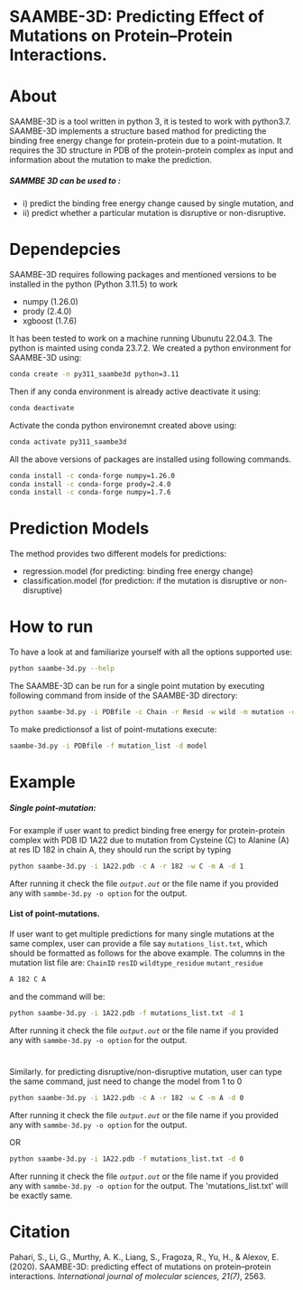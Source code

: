 #  SAAMBE-3D: Predicting Effect of Mutations on Protein–Protein Interactions.
# About
SAAMBE-3D is a tool written in python 3, it is tested to work with python3.7. SAAMBE-3D implements a structure based mathod for predicting the binding free energy change for protein-protein due to a point-mutation. It requires the 3D structure in PDB of the protein-protein complex as input and information about the mutation to make the prediction.
##### SAMMBE 3D can be used to :
- i) predict the binding free energy change caused by single mutation, and 
- ii) predict whether a particular mutation is disruptive or non-disruptive.

# Dependepcies
SAAMBE-3D requires following packages and mentioned versions to be installed in the python (Python 3.11.5) to work
- numpy (1.26.0)
- prody (2.4.0)
- xgboost (1.7.6)
  
It has been tested to work on a machine running Ubunutu 22.04.3. The python is mainted using conda 23.7.2. We created a python environment for SAAMBE-3D using:
```sh
conda create -n py311_saambe3d python=3.11
```
Then if any conda environment is already active deactivate it using:
```sh
conda deactivate
```
Activate the conda python environemnt created above using:
```sh
conda activate py311_saambe3d
```
All the above versions of packages are installed using following commands.
```sh
conda install -c conda-forge numpy=1.26.0
conda install -c conda-forge prody=2.4.0
conda install -c conda-forge numpy=1.7.6
```

# Prediction Models
The method provides two different models for predictions:
- regression.model (for predicting: binding free energy change)
- classification.model (for prediction: if the mutation is disruptive or non-disruptive)

# How to run
To have a look at and familiarize yourself with all the options supported use:
```sh
python saambe-3d.py --help
```
The SAAMBE-3D can be run for a single point mutation by executing following command from inside of the SAAMBE-3D directory:
```sh
python saambe-3d.py -i PDBfile -c Chain -r Resid -w wild -m mutation -d model 
```
To make predictionsof a list of point-mutations execute:

```sh
saambe-3d.py -i PDBfile -f mutation_list -d model
```
# Example
##### Single point-mutation: 
For example if user want to predict binding free energy for protein-protein complex with PDB ID 1A22 due to mutation from Cysteine (C) to Alanine (A) at res ID 182 in chain A, they should run the script by typing

```sh
python saambe-3d.py -i 1A22.pdb -c A -r 182 -w C -m A -d 1
```
After running it check the file *`output.out`* or the file name if you provided any with ```sammbe-3d.py -o option``` for the output.

#### List of point-mutations. 
If user want to get multiple predictions for many single mutations at the same complex, user can provide a file
say `mutations_list.txt`, which should be formatted as follows for the above example.
The columns in the mutation list file are: `ChainID` `resID` `wildtype_residue` `mutant_residue`
```sh
A 182 C A   
```
and the command will be: 
```sh
python saambe-3d.py -i 1A22.pdb -f mutations_list.txt -d 1
```
After running it check the file *`output.out`* or the file name if you provided any with ```sammbe-3d.py -o option``` for the output.

#
Similarly. for predicting disruptive/non-disruptive mutation, user can type the same command, just need to change the model from 1 to 0
```sh
python saambe-3d.py -i 1A22.pdb -c A -r 182 -w C -m A -d 0 
```
After running it check the file *`output.out`* or the file name if you provided any with ```sammbe-3d.py -o option``` for the output.

OR
```sh
python saambe-3d.py -i 1A22.pdb -f mutations_list.txt -d 0
```
After running it check the file *`output.out`* or the file name if you provided any with ```sammbe-3d.py -o option``` for the output.
The 'mutations_list.txt' will be exactly same.

# Citation
Pahari, S., Li, G., Murthy, A. K., Liang, S., Fragoza, R., Yu, H., & Alexov, E. (2020). SAAMBE-3D: predicting effect of mutations on protein–protein interactions. *International journal of molecular sciences, 21(7)*, 2563.
